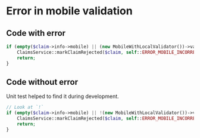 # Error in mobile validation

## Code with error

```php
if (empty($claim->info->mobile) || (new MobileWithLocalValidator())->validateValue($claim->info->mobile)) {
    ClaimsService::markClaimRejected($claim, self::ERROR_MOBILE_INCORRECT);
    return;
}
```

## Code without error

Unit test helped to find it during development.

```php
// Look at `!`
if (empty($claim->info->mobile) || !(new MobileWithLocalValidator())->validateValue($claim->info->mobile)) {
    ClaimsService::markClaimRejected($claim, self::ERROR_MOBILE_INCORRECT);
    return;
}
```
